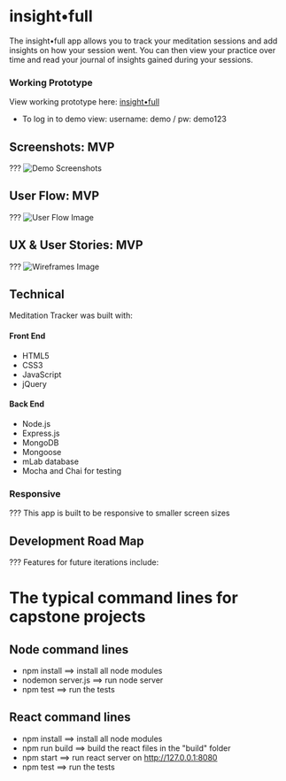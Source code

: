 # insight•full

The insight•full app allows you to track your meditation sessions and add insights on how your session went. You can then view your practice over time and read your journal of insights gained during your sessions.

### Working Prototype

View working prototype here: [insight•full](https://meditation-tracker.herokuapp.com/)  

* To log in to demo view: username: demo / pw: demo123


## Screenshots: MVP
???
![Demo Screenshots]()
  

## User Flow: MVP 
???
![User Flow Image]()

## UX & User Stories: MVP
???
![Wireframes Image]()

## Technical

Meditation Tracker was built with: 

#### Front End

* HTML5
* CSS3
* JavaScript 
* jQuery 

#### Back End 
* Node.js 
* Express.js
* MongoDB
* Mongoose
* mLab database
* Mocha and Chai for testing


### Responsive
???
This app is built to be responsive to smaller screen sizes



## Development Road Map
???
Features for future iterations include: 


#  The typical command lines for capstone projects

## Node command lines
* npm install ==> install all node modules
* nodemon server.js ==> run node server
* npm test ==> run the tests

## React command lines
* npm install ==> install all node modules
* npm run build ==> build the react files in the "build" folder
* npm start ==> run react server on http://127.0.0.1:8080
* npm test ==> run the tests


